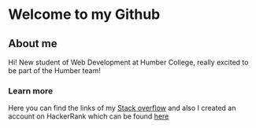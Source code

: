 # Welcome to my Github

## About me
Hi! New student of Web Development at Humber College, really excited to be part of the Humber team!

### Learn more
Here you can find the links of my [Stack overflow](https://stackoverflow.com/users/23215712/breno-souza) and also I created an account on HackerRank which can be found [here](https://www.hackerrank.com/profile/bjgstd)
